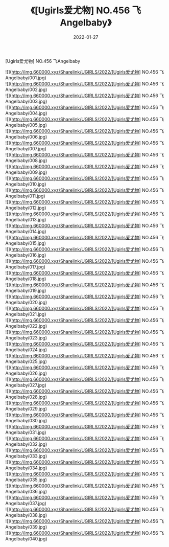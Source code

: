 ﻿---
layout: post
title:  《[Ugirls爱尤物] NO.456 飞Angelbaby》
date:   2022-01-27
img: http://img.660000.xyz/Sharelink/UGIRLS/2022/[Ugirls爱尤物] NO.456 飞Angelbaby/000.jpg
categories: [美女, 清纯, 唯美]
---

[Ugirls爱尤物] NO.456 飞Angelbaby

 ![](http://img.660000.xyz/Sharelink/UGIRLS/2022/[Ugirls爱尤物] NO.456 飞Angelbaby/001.jpg) <br>![](http://img.660000.xyz/Sharelink/UGIRLS/2022/[Ugirls爱尤物] NO.456 飞Angelbaby/002.jpg) <br>![](http://img.660000.xyz/Sharelink/UGIRLS/2022/[Ugirls爱尤物] NO.456 飞Angelbaby/003.jpg) <br>![](http://img.660000.xyz/Sharelink/UGIRLS/2022/[Ugirls爱尤物] NO.456 飞Angelbaby/004.jpg) <br>![](http://img.660000.xyz/Sharelink/UGIRLS/2022/[Ugirls爱尤物] NO.456 飞Angelbaby/005.jpg) <br>![](http://img.660000.xyz/Sharelink/UGIRLS/2022/[Ugirls爱尤物] NO.456 飞Angelbaby/006.jpg) <br>![](http://img.660000.xyz/Sharelink/UGIRLS/2022/[Ugirls爱尤物] NO.456 飞Angelbaby/007.jpg) <br>![](http://img.660000.xyz/Sharelink/UGIRLS/2022/[Ugirls爱尤物] NO.456 飞Angelbaby/008.jpg) <br>![](http://img.660000.xyz/Sharelink/UGIRLS/2022/[Ugirls爱尤物] NO.456 飞Angelbaby/009.jpg) <br>![](http://img.660000.xyz/Sharelink/UGIRLS/2022/[Ugirls爱尤物] NO.456 飞Angelbaby/010.jpg) <br>![](http://img.660000.xyz/Sharelink/UGIRLS/2022/[Ugirls爱尤物] NO.456 飞Angelbaby/011.jpg) <br>![](http://img.660000.xyz/Sharelink/UGIRLS/2022/[Ugirls爱尤物] NO.456 飞Angelbaby/012.jpg) <br>![](http://img.660000.xyz/Sharelink/UGIRLS/2022/[Ugirls爱尤物] NO.456 飞Angelbaby/013.jpg) <br>![](http://img.660000.xyz/Sharelink/UGIRLS/2022/[Ugirls爱尤物] NO.456 飞Angelbaby/014.jpg) <br>![](http://img.660000.xyz/Sharelink/UGIRLS/2022/[Ugirls爱尤物] NO.456 飞Angelbaby/015.jpg) <br>![](http://img.660000.xyz/Sharelink/UGIRLS/2022/[Ugirls爱尤物] NO.456 飞Angelbaby/016.jpg) <br>![](http://img.660000.xyz/Sharelink/UGIRLS/2022/[Ugirls爱尤物] NO.456 飞Angelbaby/017.jpg) <br>![](http://img.660000.xyz/Sharelink/UGIRLS/2022/[Ugirls爱尤物] NO.456 飞Angelbaby/018.jpg) <br>![](http://img.660000.xyz/Sharelink/UGIRLS/2022/[Ugirls爱尤物] NO.456 飞Angelbaby/019.jpg) <br>![](http://img.660000.xyz/Sharelink/UGIRLS/2022/[Ugirls爱尤物] NO.456 飞Angelbaby/020.jpg) <br>![](http://img.660000.xyz/Sharelink/UGIRLS/2022/[Ugirls爱尤物] NO.456 飞Angelbaby/021.jpg) <br>![](http://img.660000.xyz/Sharelink/UGIRLS/2022/[Ugirls爱尤物] NO.456 飞Angelbaby/022.jpg) <br>![](http://img.660000.xyz/Sharelink/UGIRLS/2022/[Ugirls爱尤物] NO.456 飞Angelbaby/023.jpg) <br>![](http://img.660000.xyz/Sharelink/UGIRLS/2022/[Ugirls爱尤物] NO.456 飞Angelbaby/024.jpg) <br>![](http://img.660000.xyz/Sharelink/UGIRLS/2022/[Ugirls爱尤物] NO.456 飞Angelbaby/025.jpg) <br>![](http://img.660000.xyz/Sharelink/UGIRLS/2022/[Ugirls爱尤物] NO.456 飞Angelbaby/026.jpg) <br>![](http://img.660000.xyz/Sharelink/UGIRLS/2022/[Ugirls爱尤物] NO.456 飞Angelbaby/027.jpg) <br>![](http://img.660000.xyz/Sharelink/UGIRLS/2022/[Ugirls爱尤物] NO.456 飞Angelbaby/028.jpg) <br>![](http://img.660000.xyz/Sharelink/UGIRLS/2022/[Ugirls爱尤物] NO.456 飞Angelbaby/029.jpg) <br>![](http://img.660000.xyz/Sharelink/UGIRLS/2022/[Ugirls爱尤物] NO.456 飞Angelbaby/030.jpg) <br>![](http://img.660000.xyz/Sharelink/UGIRLS/2022/[Ugirls爱尤物] NO.456 飞Angelbaby/031.jpg) <br>![](http://img.660000.xyz/Sharelink/UGIRLS/2022/[Ugirls爱尤物] NO.456 飞Angelbaby/032.jpg) <br>![](http://img.660000.xyz/Sharelink/UGIRLS/2022/[Ugirls爱尤物] NO.456 飞Angelbaby/033.jpg) <br>![](http://img.660000.xyz/Sharelink/UGIRLS/2022/[Ugirls爱尤物] NO.456 飞Angelbaby/034.jpg) <br>![](http://img.660000.xyz/Sharelink/UGIRLS/2022/[Ugirls爱尤物] NO.456 飞Angelbaby/035.jpg) <br>![](http://img.660000.xyz/Sharelink/UGIRLS/2022/[Ugirls爱尤物] NO.456 飞Angelbaby/036.jpg) <br>![](http://img.660000.xyz/Sharelink/UGIRLS/2022/[Ugirls爱尤物] NO.456 飞Angelbaby/037.jpg) <br>![](http://img.660000.xyz/Sharelink/UGIRLS/2022/[Ugirls爱尤物] NO.456 飞Angelbaby/038.jpg) <br>![](http://img.660000.xyz/Sharelink/UGIRLS/2022/[Ugirls爱尤物] NO.456 飞Angelbaby/039.jpg) <br>![](http://img.660000.xyz/Sharelink/UGIRLS/2022/[Ugirls爱尤物] NO.456 飞Angelbaby/040.jpg) <br>